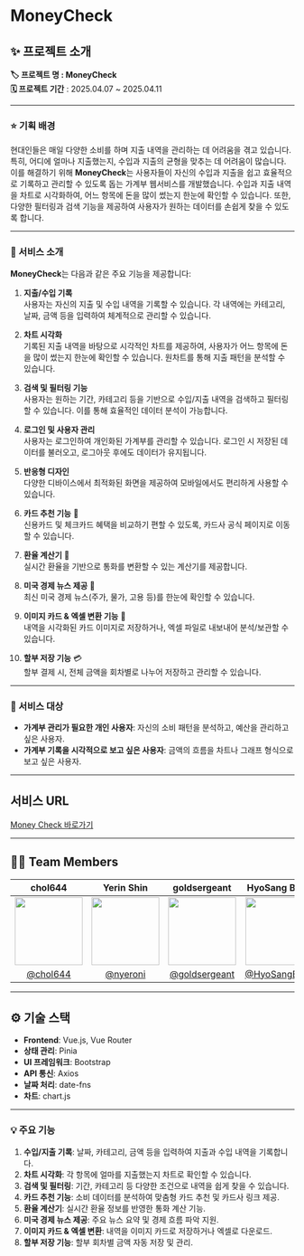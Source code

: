 # MoneyCheck

## ✨ 프로젝트 소개
**🏷️ 프로젝트 명 : MoneyCheck**  
**🗓️ 프로젝트 기간** : 2025.04.07 ~ 2025.04.11

---

### ⭐️ 기획 배경
현대인들은 매일 다양한 소비를 하며 지출 내역을 관리하는 데 어려움을 겪고 있습니다. 특히, 어디에 얼마나 지출했는지, 수입과 지출의 균형을 맞추는 데 어려움이 많습니다. 이를 해결하기 위해 **MoneyCheck**는 사용자들이 자신의 수입과 지출을 쉽고 효율적으로 기록하고 관리할 수 있도록 돕는 가계부 웹서비스를 개발했습니다. 수입과 지출 내역을 차트로 시각화하여, 어느 항목에 돈을 많이 썼는지 한눈에 확인할 수 있습니다. 또한, 다양한 필터링과 검색 기능을 제공하여 사용자가 원하는 데이터를 손쉽게 찾을 수 있도록 합니다.

---

### 🐣 서비스 소개
**MoneyCheck**는 다음과 같은 주요 기능을 제공합니다:

1. **지출/수입 기록**  
   사용자는 자신의 지출 및 수입 내역을 기록할 수 있습니다. 각 내역에는 카테고리, 날짜, 금액 등을 입력하여 체계적으로 관리할 수 있습니다.

2. **차트 시각화**  
   기록된 지출 내역을 바탕으로 시각적인 차트를 제공하여, 사용자가 어느 항목에 돈을 많이 썼는지 한눈에 확인할 수 있습니다. 원차트를 통해 지출 패턴을 분석할 수 있습니다.

3. **검색 및 필터링 기능**  
   사용자는 원하는 기간, 카테고리 등을 기반으로 수입/지출 내역을 검색하고 필터링할 수 있습니다. 이를 통해 효율적인 데이터 분석이 가능합니다.

4. **로그인 및 사용자 관리**  
   사용자는 로그인하여 개인화된 가계부를 관리할 수 있습니다. 로그인 시 저장된 데이터를 불러오고, 로그아웃 후에도 데이터가 유지됩니다.

5. **반응형 디자인**  
   다양한 디바이스에서 최적화된 화면을 제공하여 모바일에서도 편리하게 사용할 수 있습니다.

6. **카드 추천 기능** 🧾  
   신용카드 및 체크카드 혜택을 비교하기 편할 수 있도록, 카드사 공식 페이지로 이동할 수 있습니다.

7. **환율 계산기** 💱  
   실시간 환율을 기반으로 통화를 변환할 수 있는 계산기를 제공합니다.

8. **미국 경제 뉴스 제공** 📰  
   최신 미국 경제 뉴스(주가, 물가, 고용 등)를 한눈에 확인할 수 있습니다.

9. **이미지 카드 & 엑셀 변환 기능** 🧾  
   내역을 시각화된 카드 이미지로 저장하거나, 엑셀 파일로 내보내어 분석/보관할 수 있습니다.

10. **할부 저장 기능** 💳  
    할부 결제 시, 전체 금액을 회차별로 나누어 저장하고 관리할 수 있습니다.

---

### 👥 서비스 대상
- **가계부 관리가 필요한 개인 사용자**: 자신의 소비 패턴을 분석하고, 예산을 관리하고 싶은 사용자.
- **가계부 기록을 시각적으로 보고 싶은 사용자**: 금액의 흐름을 차트나 그래프 형식으로 보고 싶은 사용자.

---

## 서비스 URL
[Money Check 바로가기](https://money-check-lake.vercel.app/)

---

## 🧑‍💻 Team Members

| chol644 | Yerin Shin | goldsergeant | HyoSang Byun |
|:-------:|:----------:|:------------:|:------------:|
| <img src="https://avatars.githubusercontent.com/u/46176886?v=4" width="120"> | <img src="https://avatars.githubusercontent.com/u/91180366?v=4" width="120"> | <img src="https://avatars.githubusercontent.com/u/94740533?v=4" width="120"> | <img src="https://avatars.githubusercontent.com/u/48824656?v=4" width="120"> |
| [@chol644](https://github.com/chol644) | [@nyeroni](https://github.com/nyeroni) | [@goldsergeant](https://github.com/goldsergeant) | [@HyoSangByun](https://github.com/HyoSangByun) |

---

## ⚙️ 기술 스택
- **Frontend**: Vue.js, Vue Router  
- **상태 관리**: Pinia  
- **UI 프레임워크**: Bootstrap  
- **API 통신**: Axios  
- **날짜 처리**: date-fns
- **차트**: chart.js
---

### 💡 주요 기능

1. **수입/지출 기록**: 날짜, 카테고리, 금액 등을 입력하여 지출과 수입 내역을 기록합니다.  
2. **차트 시각화**: 각 항목에 얼마를 지출했는지 차트로 확인할 수 있습니다.  
3. **검색 및 필터링**: 기간, 카테고리 등 다양한 조건으로 내역을 쉽게 찾을 수 있습니다.  
4. **카드 추천 기능**: 소비 데이터를 분석하여 맞춤형 카드 추천 및 카드사 링크 제공.  
5. **환율 계산기**: 실시간 환율 정보를 반영한 통화 계산 기능.  
6. **미국 경제 뉴스 제공**: 주요 뉴스 요약 및 경제 흐름 파악 지원.  
7. **이미지 카드 & 엑셀 변환**: 내역을 이미지 카드로 저장하거나 엑셀로 다운로드.  
8. **할부 저장 기능**: 할부 회차별 금액 자동 저장 및 관리.
